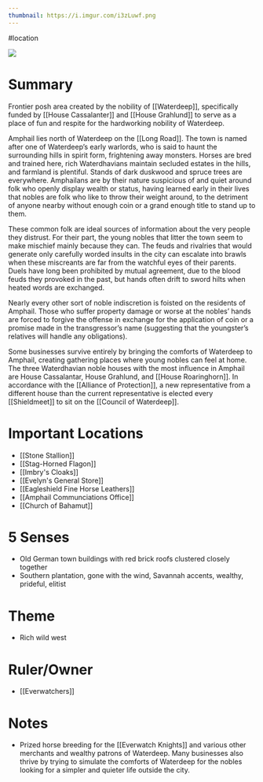 ```yaml
---
thumbnail: https://i.imgur.com/i3zLuwf.png
---
```

#location 

![](https://i.imgur.com/i3zLuwf.png)

# Summary
Frontier posh area created by the nobility of [[Waterdeep]], specifically funded by [[House Cassalanter]] and [[House Grahlund]] to serve as a place of fun and respite for the hardworking nobility of Waterdeep.

Amphail lies north of Waterdeep on the [[Long Road]]. The town is named after one of Waterdeep’s early warlords, who is said to haunt the surrounding hills in spirit form, frightening away monsters. Horses are bred and trained here, rich Waterdhavians maintain secluded estates in the hills, and farmland is plentiful. Stands of dark duskwood and spruce trees are everywhere. Amphailans are by their nature suspicious of and quiet around folk who openly display wealth or status, having learned early in their lives that nobles are folk who like to throw their weight around, to the detriment of anyone nearby without enough coin or a grand enough title to stand up to them.

These common folk are ideal sources of information about the very people they distrust. For their part, the young nobles that litter the town seem to make mischief mainly because they can. The feuds and rivalries that would generate only carefully worded insults in the city can escalate into brawls when these miscreants are far from the watchful eyes of their parents. Duels have long been prohibited by mutual agreement, due to the blood feuds they provoked in the past, but hands often drift to sword hilts when heated words are exchanged.

Nearly every other sort of noble indiscretion is foisted on the residents of Amphail. Those who suffer property damage or worse at the nobles’ hands are forced to forgive the offense in exchange for the application of coin or a promise made in the transgressor’s name (suggesting that the youngster’s relatives will handle any obligations).

Some businesses survive entirely by bringing the comforts of Waterdeep to Amphail, creating gathering places where young nobles can feel at home. The three Waterdhavian noble houses with the most influence in Amphail are House Cassalantar, House Grahlund, and [[House Roaringhorn]]. In accordance with the [[Alliance of Protection]], a new representative from a different house than the current representative is elected every [[Shieldmeet]] to sit on the [[Council of Waterdeep]].

# Important Locations
- [[Stone Stallion]]
- [[Stag-Horned Flagon]]
- [[Imbry's Cloaks]]
- [[Evelyn's General Store]]
- [[Eagleshield Fine Horse Leathers]]
- [[Amphail Communciations Office]]
- [[Church of Bahamut]]

# 5 Senses
-   Old German town buildings with red brick roofs clustered closely together
-   Southern plantation, gone with the wind, Savannah accents, wealthy, prideful, elitist

# Theme
- Rich wild west

# Ruler/Owner
- [[Everwatchers]]

# Notes
-   Prized horse breeding for the [[Everwatch Knights]] and various other merchants and wealthy patrons of Waterdeep. Many businesses also thrive by trying to simulate the comforts of Waterdeep for the nobles looking for a simpler and quieter life outside the city.